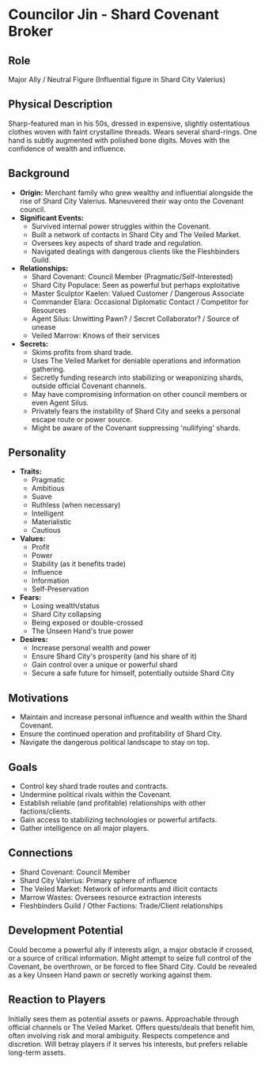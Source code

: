 # Councilor Jin - Shard Covenant Broker

## Role
Major Ally / Neutral Figure (Influential figure in Shard City Valerius)

## Physical Description
Sharp-featured man in his 50s, dressed in expensive, slightly ostentatious clothes woven with faint crystalline threads. Wears several shard-rings. One hand is subtly augmented with polished bone digits. Moves with the confidence of wealth and influence.

## Background
- **Origin:** Merchant family who grew wealthy and influential alongside the rise of Shard City Valerius. Maneuvered their way onto the Covenant council.
- **Significant Events:**
  - Survived internal power struggles within the Covenant.
  - Built a network of contacts in Shard City and The Veiled Market.
  - Oversees key aspects of shard trade and regulation.
  - Navigated dealings with dangerous clients like the Fleshbinders Guild.
- **Relationships:**
  - Shard Covenant: Council Member (Pragmatic/Self-Interested)
  - Shard City Populace: Seen as powerful but perhaps exploitative
  - Master Sculptor Kaelen: Valued Customer / Dangerous Associate
  - Commander Elara: Occasional Diplomatic Contact / Competitor for Resources
  - Agent Silus: Unwitting Pawn? / Secret Collaborator? / Source of unease
  - Veiled Marrow: Knows of their services
- **Secrets:**
  - Skims profits from shard trade.
  - Uses The Veiled Market for deniable operations and information gathering.
  - Secretly funding research into stabilizing or weaponizing shards, outside official Covenant channels.
  - May have compromising information on other council members or even Agent Silus.
  - Privately fears the instability of Shard City and seeks a personal escape route or power source.
  - Might be aware of the Covenant suppressing 'nullifying' shards.

## Personality
- **Traits:**
  - Pragmatic
  - Ambitious
  - Suave
  - Ruthless (when necessary)
  - Intelligent
  - Materialistic
  - Cautious
- **Values:**
  - Profit
  - Power
  - Stability (as it benefits trade)
  - Influence
  - Information
  - Self-Preservation
- **Fears:**
  - Losing wealth/status
  - Shard City collapsing
  - Being exposed or double-crossed
  - The Unseen Hand's true power
- **Desires:**
  - Increase personal wealth and power
  - Ensure Shard City's prosperity (and his share of it)
  - Gain control over a unique or powerful shard
  - Secure a safe future for himself, potentially outside Shard City

## Motivations
- Maintain and increase personal influence and wealth within the Shard Covenant.
- Ensure the continued operation and profitability of Shard City.
- Navigate the dangerous political landscape to stay on top.

## Goals
- Control key shard trade routes and contracts.
- Undermine political rivals within the Covenant.
- Establish reliable (and profitable) relationships with other factions/clients.
- Gain access to stabilizing technologies or powerful artifacts.
- Gather intelligence on all major players.

## Connections
- Shard Covenant: Council Member
- Shard City Valerius: Primary sphere of influence
- The Veiled Market: Network of informants and illicit contacts
- Marrow Wastes: Oversees resource extraction interests
- Fleshbinders Guild / Other Factions: Trade/Client relationships

## Development Potential
Could become a powerful ally if interests align, a major obstacle if crossed, or a source of critical information. Might attempt to seize full control of the Covenant, be overthrown, or be forced to flee Shard City. Could be revealed as a key Unseen Hand pawn or secretly working against them.

## Reaction to Players
Initially sees them as potential assets or pawns. Approachable through official channels or The Veiled Market. Offers quests/deals that benefit him, often involving risk and moral ambiguity. Respects competence and discretion. Will betray players if it serves his interests, but prefers reliable long-term assets.

